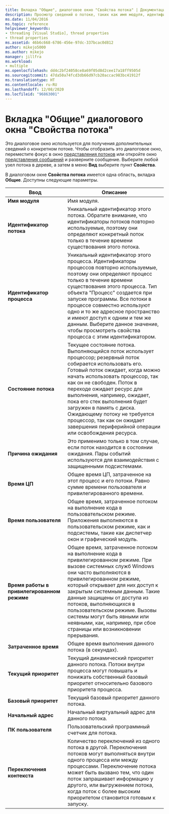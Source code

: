 ```yaml
---
title: Вкладка "Общие", диалоговое окно "Свойства потока" | Документация Майкрософт
description: Просмотр сведений о потоке, таких как имя модуля, идентификаторы потока и процесса, состояние потока, причина ожидания и время ЦП, в диалоговом окне "Свойства потока".
ms.date: 11/04/2016
ms.topic: reference
helpviewer_keywords:
- threading [Visual Studio], thread properties
- thread properties
ms.assetid: 46b6c668-6786-456e-97dc-337bcac0d812
author: mikejo5000
ms.author: mikejo
manager: jillfra
ms.workload:
- multiple
ms.openlocfilehash: dd4c2bf24058ce8a69f05d8d2cee17a18ff9505d
ms.sourcegitcommit: 47da50a74fcd3db66d97cb20accac983bc41912f
ms.translationtype: HT
ms.contentlocale: ru-RU
ms.lasthandoff: 12/08/2020
ms.locfileid: "96863001"
---
```

# <a name="general-tab-thread-properties-dialog-box"></a>Вкладка "Общие" диалогового окна "Свойства потока"
Это диалоговое окно используется для получения дополнительных сведений о конкретном потоке. Чтобы отобразить это диалоговое окно, переместите фокус в окно [представления потоков](../debugger/threads-view.md) или откройте окно [представления сообщений](../debugger/messages-view.md) и разверните сообщение. Выберите любой узел потока в дереве, а затем в меню **Вид** выберите пункт **Свойства**.

 В диалоговом окне **Свойства потока** имеется одна область, вкладка **Общие**. Доступны следующие параметры.

|Ввод|Описание|
|-----------|-----------------|
|**Имя модуля**|Имя модуля.|
|**Идентификатор потока**|Уникальный идентификатор этого потока. Обратите внимание, что идентификаторы потоков повторно используемые, поэтому они определяют конкретный поток только в течение времени существования этого потока.|
|**Идентификатор процесса**|Уникальный идентификатор этого процесса. Идентификаторы процессов повторно используемые, поэтому они определяют процесс только в течение времени существования этого процесса. Тип объекта "Процесс" создается при запуске программы. Все потоки в процессе совместно используют одно и то же адресное пространство и имеют доступ к одним и тем же данным. Выберите данное значение, чтобы просмотреть свойства процесса с этим идентификатором.|
|**Состояние потока**|Текущее состояние потока. Выполняющийся поток использует процессор; резервный поток собирается использовать его. Готовый поток ожидает, когда можно начать использовать процессор, так как он не свободен. Поток в переходе ожидает ресурс для выполнения, например, ожидает, пока его стек выполнения будет загружен в память с диска. Ожидающему потоку не требуется процессор, так как он ожидает завершения периферийной операции или освобождения ресурса.|
|**Причина ожидания**|Это применимо только в том случае, если поток находится в состоянии ожидания. Пары событий используются для взаимодействия с защищенными подсистемами.|
|**Время ЦП**|Общее время ЦП, затраченное на этот процесс и его потоки. Равно сумме времени пользователя и привилегированного времени.|
|**Время пользователя**|Общее время, затраченное потоком на выполнение кода в пользовательском режиме. Приложения выполняются в пользовательском режиме, как и подсистемы, такие как диспетчер окон и графический модуль.|
|**Время работы в привилегированном режиме**|Общее время, затраченное потоком на выполнение кода в привилегированном режиме. При вызове системных служб Windows они часто выполняются в привилегированном режиме, который открывает для них доступ к закрытым системным данным. Такие данные защищены от доступа из потоков, выполняющихся в пользовательском режиме. Вызовы системы могут быть явными или неявными, как, например, при сбое страницы или возникновении прерывания.|
|**Затраченное время**|Общее время выполнения данного потока (в секундах).|
|**Текущий приоритет**|Текущий динамический приоритет данного потока. Потоки внутри процесса могут повышать и понижать собственный базовый приоритет относительно базового приоритета процесса.|
|**Базовый приоритет**|Текущий базовый приоритет данного потока.|
|**Начальный адрес**|Начальный виртуальный адрес для данного потока.|
|**ПК пользователя**|Пользовательский программный счетчик для потока.|
|**Переключения контекста**|Количество переключений из одного потока в другой. Переключения потоков могут выполняться внутри одного процесса или между процессами. Переключение потока может быть вызвано тем, что один поток запрашивает информацию у другого, или выгружением потока, когда поток с более высоким приоритетом становится готовым к запуску.|